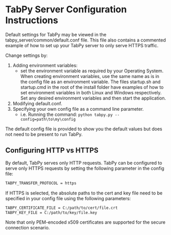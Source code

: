 # TabPy Server Configuration Instructions

Default settings for TabPy may be viewed in the tabpy_server/common/default.conf file. This file also contains a commented example of how to set up your TabPy server to only serve HTTPS traffic.

Change settings by:

1. Adding environment variables:
   - set the environment variable as required by your Operating System. When creating environment variables, use the same name as is in the config file as an environment variable. The files startup.sh and startup.cmd in the root of the install folder have examples of how to set environment variables in both Linux and Windows respectively. Set any desired environment variables and then start the application.
2. Modifying default.conf.
3. Specifying your own config file as a command line parameter.
   - i.e. Running the command:
     ```python tabpy.py --config=path\to\my\config```

The default config file is provided to show you the default values but does not need to be present to run TabPy.

## Configuring HTTP vs HTTPS

By default, TabPy serves only HTTP requests. TabPy can be configured to serve only HTTPS requests by setting the following parameter in the config file:

```sh
TABPY_TRANSFER_PROTOCOL = https
```

If HTTPS is selected, the absolute paths to the cert and key file need to be specified in your config file using the following parameters:

```sh
TABPY_CERTIFICATE_FILE = C:/path/to/cert/file.crt
TABPY_KEY_FILE = C:/path/to/key/file.key
```

Note that only PEM-encoded x509 certificates are supported for the secure connection scenario.

